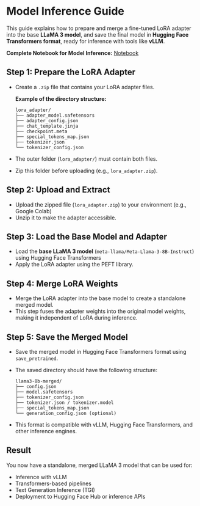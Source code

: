 # Model Inference Guide

This guide explains how to prepare and merge a fine-tuned LoRA adapter into the base **LLaMA 3 model**, and save the final model in **Hugging Face Transformers format**, ready for inference with tools like **vLLM**.

**Complete Notebook for Model Inference:** [Notebook](/ft_model_inference/ft_model_inference.ipynb)

## Step 1: Prepare the LoRA Adapter

- Create a `.zip` file that contains your LoRA adapter files.

    **Example of the directory structure:**
    ```text
    lora_adapter/
    ├── adapter_model.safetensors
    ├── adapter_config.json
    ├── chat_template.jinja
    ├── checkpoint.meta
    ├── special_tokens_map.json
    ├── tokenizer.json
    └── tokenizer_config.json
    ```

- The outer folder (`lora_adapter/`) must contain both files.  
- Zip this folder before uploading (e.g., `lora_adapter.zip`).


## Step 2: Upload and Extract

- Upload the zipped file (`lora_adapter.zip`) to your environment (e.g., Google Colab)
- Unzip it to make the adapter accessible.


## Step 3: Load the Base Model and Adapter

- Load the **base LLaMA 3 model** (`meta-llama/Meta-Llama-3-8B-Instruct`) using Hugging Face Transformers
- Apply the LoRA adapter using the PEFT library.


## Step 4: Merge LoRA Weights

- Merge the LoRA adapter into the base model to create a standalone merged model.
- This step fuses the adapter weights into the original model weights, making it independent of LoRA during inference.


## Step 5: Save the Merged Model

- Save the merged model in Hugging Face Transformers format using `save_pretrained`.

- The saved directory should have the following structure:

    ```text
    llama3-8b-merged/
    ├── config.json
    ├── model.safetensors
    ├── tokenizer_config.json
    ├── tokenizer.json / tokenizer.model
    ├── special_tokens_map.json
    └── generation_config.json (optional)
    ```

- This format is compatible with vLLM, Hugging Face Transformers, and other inference engines.


## Result

You now have a standalone, merged LLaMA 3 model that can be used for:

- Inference with vLLM
- Transformers-based pipelines
- Text Generation Inference (TGI)
- Deployment to Hugging Face Hub or inference APIs
